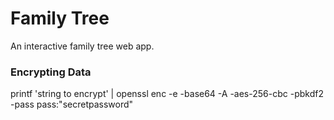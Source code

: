 # Family Tree

An interactive family tree web app.

### Encrypting Data

printf 'string to encrypt' | openssl enc -e -base64 -A -aes-256-cbc -pbkdf2 -pass pass:"secretpassword"